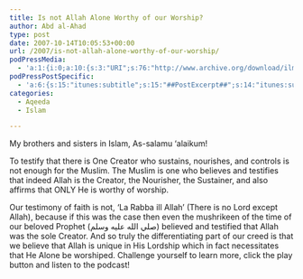 ```yaml
---
title: Is not Allah Alone Worthy of our Worship?
author: Abd al-Ahad
type: post
date: 2007-10-14T10:05:53+00:00
url: /2007/is-not-allah-alone-worthy-of-our-worship/
podPressMedia:
  - 'a:1:{i:0;a:10:{s:3:"URI";s:76:"http://www.archive.org/download/ilmfruits/isnotallahaloneworthyofworship.mp3";s:5:"title";s:0:"";s:4:"type";s:9:"audio_mp3";s:4:"size";s:7:"2279155";s:8:"duration";s:4:"9:30";s:12:"previewImage";s:80:"http://www.ilmfruits.com/wp-content/plugins/podpress//images/vpreview_center.png";s:10:"dimensionW";s:3:"320";s:10:"dimensionH";s:3:"240";s:3:"rss";s:2:"on";s:4:"atom";s:2:"on";}}'
podPressPostSpecific:
  - 'a:6:{s:15:"itunes:subtitle";s:15:"##PostExcerpt##";s:14:"itunes:summary";s:15:"##PostExcerpt##";s:15:"itunes:keywords";s:17:"##WordPressCats##";s:13:"itunes:author";s:10:"##Global##";s:15:"itunes:explicit";s:7:"Default";s:12:"itunes:block";s:7:"Default";}'
categories:
  - Aqeeda
  - Islam

---
```

My brothers and sisters in Islam, As-salamu &#8216;alaikum!

To testify that there is One Creator who sustains, nourishes, and controls is not enough for the Muslim. The Muslim is one who believes and testifies that indeed Allah is the Creator, the Nourisher, the Sustainer, and also affirms that ONLY He is worthy of worship.

Our testimony of faith is not, &#8216;La Rabba ill Allah&#8217; (There is no Lord except Allah), because if this was the case then even the mushrikeen of the time of our beloved Prophet (صلي الله عليه وسلم) believed and testified that Allah was the sole Creator. And so truly the differentiating part of our creed is that we believe that Allah is unique in His Lordship which in fact necessitates that He Alone be worshiped. Challenge yourself to learn more, click the play button and listen to the podcast!